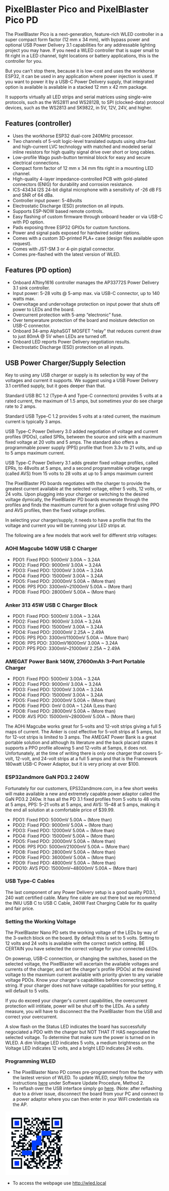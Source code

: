 # PixelBlaster Pico and PixelBlaster Pico PD 

The PixelBlaster Pico is a next-generation, feature-rich WLED controller in a super compact form factor (12 mm x 34 mm), with bypass power and optional USB Power Delivery 3.1 capabilities for any addressable lighting project you may have. If you need a WLED controller that is super small to fit right in a LED channel, tight locations or battery applications, this is the controller for you. 

But you can’t stop there, because it is low-cost and uses the workhorse ESP32, it can be used in any application where power injection is used. If you want to power it by a USB-C Power Delivery supply, that integrated option is available is available in a stacked 12 mm x 42 mm package. 

It supports virtually all LED strips and serial matrices using single-wire protocols, such as the WS2811 and WS2812B, to SPI (clocked-data) protocol devices, such as the WS2813 and SK9822, in 5V, 12V, 24V, and higher. 

## Features (controller) 

- Uses the workhorse ESP32 dual-core 240MHz processor. 
- Two channels of 5-volt logic-level translated outputs using ultra-fast and high-current LVC technology with matched and modeled serial inline resistors for high quality signal drive over short or long cables. 
- Low-profile Wago push-button terminal block for easy and secure electrical connections. 
- Compact form factor of 12 mm x 34 mm fits right in a mounting LED channel. 
- High-quality 4-layer impedance-controlled PCB with gold-plated connectors (ENIG) for durability and corrosion resistance. 
- ICS-43434 I2S 24-bit digital microphone with a sensitivity of -26 dB FS and SNR of 64 dBa. 
- Controller input power: 5-48volts 
- Electrostatic Discharge (ESD) protection on all inputs. 
- Supports ESP-NOW based remote controls. 
- Easy flashing of custom firmware through onboard header or via USB-C with PD option. 
- Pads exposing three ESP32 GPIOs for custom functions. 
- Power and signal pads exposed for hardwired solder options. 
- Comes with a custom 3D-printed PLA+ case (design files available upon request). 
- Comes with JST-SM 3 or 4-pin pigtail connector. 
- Comes pre-flashed with the latest version of WLED. 

## Features (PD option) 

- Onboard ATtiny1616 controller manages the AP33772S Power Delivery 3.1 sink controller. 
- Input power: 5-28 volts @ 5-amp max. via USB-C connector, up to 140 watts max. 
- Overvoltage and undervoltage protection on input power that shuts off power to LEDs and the board. 
- Overcurrent protection with 5-amp “electronic” fuse. 
- Over temperature protection of the board and moisture detection on USB-C connector. 
- Onboard 34-amp AlphaSGT MOSFET "relay" that reduces current draw to just 80mA @ 5V when LEDs are turned off. 
- Onboard LED reports Power Delivery negotiation results. 
- Electrostatic Discharge (ESD) protection on all inputs. 

## USB Power Charger/Supply Selection 

Key to using any USB charger or supply is its selection by way of the voltages and current it supports.  We suggest using a USB Power Delivery 3.1 certified supply, but it goes deeper than that. 

Standard USB BC 1.2 (Type-A and Type-C connectors) provides 5 volts at a rated current, the maximum of 1.5 amps, but sometimes your do see charge rate to 2 amps. 

Standard USB Type-C 1.2 provides 5 volts at a rated current, the maximum current is typically 3 amps. 

USB Type-C Power Delivery 3.0 added negotiation of voltage and current profiles (PDOs), called SPRs, between the source and sink with a maximum fixed voltage at 20 volts and 5 amps.  The standard also offers a programmable power supply (PPS) profile that from 3.3v to 21 volts, and up to 5 amps maximum current. 

USB Type-C Power Delivery 3.1 adds greater fixed voltage profiles, called EPRs, to 48volts at 5 amps, and a second programmable voltage range (called AVS) from 15 volts to 28 volts at up to 5 amps maximum current 

The PixelBlaster PD boards negotiates with the charger to provide the greatest current available at the selected voltage, either 5 volts, 12 volts, or 24 volts.  Upon plugging into your charger or switching to the desired voltage dymically, the PixelBlaster PD boards enumerate through the profiles and finds the maximum current for a given voltage first using PPO and AVS profiles, then the fixed voltage profiles. 

In selecting your charger/supply, it needs to have a profile that fits the voltage and current you will be running your LED strips at. 

The following are a few models that work well for different strip voltages: 

 

### AOHI Magcube 140W USB C Charger 

- PDO1: Fixed PDO: 5000mV 3.00A ~ 3.24A 
- PDO2: Fixed PDO: 9000mV 3.00A ~ 3.24A 
- PDO3: Fixed PDO: 12000mV 3.00A ~ 3.24A 
- PDO4: Fixed PDO: 15000mV 3.00A ~ 3.24A 
- PDO5: Fixed PDO: 20000mV 5.00A ~ (More than) 
- PDO6: PPS PDO: 3300mV~21000mV 5.00A ~ (More than) 
- PDO8: Fixed PDO: 28000mV 5.00A ~ (More than) 

 

### Anker 313 45W USB C Charger Block 

- PDO1: Fixed PDO: 5000mV 3.00A ~ 3.24A 
- PDO2: Fixed PDO: 9000mV 3.00A ~ 3.24A 
- PDO3: Fixed PDO: 15000mV 3.00A ~ 3.24A 
- PDO4: Fixed PDO: 20000mV 2.25A ~ 2.49A 
- PDO5: PPS PDO: 3300mV11000mV 5.00A ~ (More than) 
- PDO6: PPS PDO: 3300mV16000mV 3.00A ~ 3.24A 
- PDO7: PPS PDO: 3300mV~21000mV 2.25A ~ 2.49A 

 

### AMEGAT Power Bank 140W, 27600mAh 3-Port Portable Charger 

- PDO1: Fixed PDO: 5000mV 3.00A ~ 3.24A 
- PDO2: Fixed PDO: 9000mV 3.00A ~ 3.24A 
- PDO3: Fixed PDO: 12000mV 3.00A ~ 3.24A 
- PDO4: Fixed PDO: 15000mV 3.00A ~ 3.24A 
- PDO5: Fixed PDO: 20000mV 5.00A ~ (More than) 
- PDO6: Fixed PDO: 0mV 0.00A ~ 1.24A (Less than) 
- PDO8: Fixed PDO: 28000mV 5.00A ~ (More than) 
- PDO9: AVS PDO: 15000mV~28000mV 5.00A ~ (More than) 

The AOHi Magcube works great for 5-volts and 12-volt strips giving a full 5 maps of current. The Anker is cost effective for 5-volt strips at 5 amps, but for 12-vot strips is limited to 3 amps.  The AMEGAT Power Bank is a great portable solution and although its literature and the back placard states it supports a PPO profile allowing 5 and 12-volts at 5amps, it does not. Unfortunately, at the time of writing there is only one charger that covers 5-volt, 12-volt, and 24-volt strips at a full 5 amps and that is the Framework 180watt USB-C Power Adaptor, but it is very pricey at over $100. 

### ESP32andmore GaN PD3.2 240W

Fortunately for our customers, EPS32andmore.com, in a few short weeks will make available a new and extremely capable power adaptor called the GaN PD3.2 240w. It has all the PD 3.1 fixed profiles from 5 volts to 48 volts at 5 amps, PPS: 5–21 volts at 5 amps, and AVS: 15–48 at 5 amps, making it the end all solution at a comfortable price of $39.99.  

- PDO1: Fixed PDO: 5000mV 5.00A ~ (More than) 
- PDO2: Fixed PDO: 9000mV 5.00A ~ (More than) 
- PDO3: Fixed PDO: 12000mV 5.00A ~ (More than) 
- PDO4: Fixed PDO: 15000mV 5.00A ~ (More than) 
- PDO5: Fixed PDO: 20000mV 5.00A ~ (More than) 
- PDO6: PPS PDO: 5000mV21000mV 5.00A ~ (More than) 
- PDO8: Fixed PDO: 28000mV 5.00A ~ (More than) 
- PDO9: Fixed PDO: 36000mV 5.00A ~ (More than) 
- PDO9: Fixed PDO: 48000mV 5.00A ~ (More than) 
- PDO10: AVS PDO: 15000mV~48000mV 5.00A ~ (More than) 

### USB Type-C Cables

The last component of any Power Delivery setup is a good quality PD3.1, 240 watt certified cable. Many fine cable are out there but we recommend the INIU USB C to USB C Cable, 240W Fast Charging Cable for its quality and fair price.

### Setting the Working Voltage

The PixelBlaster Nano PD sets the working voltage of the LEDs by way of the 3-switch block on the board. By default this is set to 5 volts. Setting to 12 volts and 24 volts is available with the correct swtich setting.  BE CERTAIN you have selected the correct voltage for your connected LEDs.

On powerup, USB-C connection, or changing the switches, based on the selected voltage, the PixelBlaster will ascertain the available voltages and currents of the charger, and set the charger's profile (PDOs) at the desired voltage to the maxmium current available with priority givien to any variable voltage PDOs. Know your charger's capabilities before connecting your string. If your charger does not have voltage capabilities for your setting, it will default to 5 volts.

If you do exceed your charger's current capabilities, the overcurrent protection will intitiate, power will be shut off to the LEDs. As a safety measure, you will have to disconnect the the PxielBlaster from the USB and correct your overcurrent.

A slow flash on the Status LED indicates the board has successfully negociated a PDO with the charger but NOT THAT IT HAS negociated the selected voltage. To determine that make sure the power is turned on in WLED. A dim Voltage LED indicates 5 volts, a medium brightness on the Voltage LED indicates 12 volts, and a bright LED indicates 24 volts.

### Programming WLED

- The PixelBlaster Nano PD comes pre-programmed from the factory with the lastest version of WLED.  To update WLED, simply follow the instructions [here](https://kno.wled.ge/basics/getting-started/) under Software Update Procedure, Method 2.
- To reflash over the USB interface simply go [here](https://install.wled.me/). (Note: after reflashing due to a driver issue, disconnect the board from your PC and connect to a power adaptor where you can then enter in your WiFI credentials via the AP.
<img src="work/WLED-QR-Connect-WB.png" width=200>

- To access the webpage use http://wled.local
  
